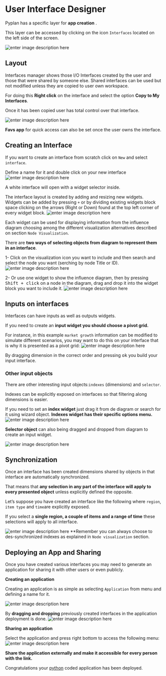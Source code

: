
# User Interface Designer
Pyplan has a specific layer for **app creation** .

This layer can be accessed by clicking on the icon `Interfaces` located on the left side of the screen. 



![enter image description here](http://img.pyplan.org/UI_interfaces.png)
## Layout
Interfaces manager shows those I/O Interfaces created by the user and those that were shared by someone else.
Shared interfaces can be used but not modified unless they are copied to user own workspace.

For doing this **Right click** on the interface and select the option **Copy to My Interfaces**.

Once it has been copied user has total control over that interface.
 


![enter image description here](http://img.pyplan.org/Ui_layout_new1.png)

**Favs app** for quick access can also be set once the user owns the interface.

## Creating an Interface

If you want to create an interface from scratch click on `New` and select `interface`.

Define a name for it and double click on your new interface
![enter image description here](http://img.pyplan.org/Ui_new_interface.png)

A white interface will open with a widget selector inside.

The interface layout is created by adding and resizing new widgets. 
Widgets can be added by pressing `+` or by dividing existing widgets block space clicking on the arrows (Right or Down) found at the top left corner of every widget block.
![enter image description here](http://img.pyplan.org/Ui_blanck_interface.png)

Each widget can be used for displaying information from the influence diagram choosing among the different visualization alternatives described on section `Node Visualization`.

There are **two ways of selecting objects from diagram to represent them in an interface**.

1- Click on the visualization icon you want to include and then search and select the node you want (serching by node Title or ID).
![enter image description here](http://img.pyplan.org/UI_sele_obje_op1.png)

2- Or use one widget to show the influence diagram, then by pressing <kbd>Shift + click</kbd> on a node in the diagram, drag and drop it into the widget block you want to include it.
![enter image description here](http://img.pyplan.org/UI_sele_obje_op2.png)
## Inputs on interfaces
Interfaces can have inputs as well as outputs widgets.

If you need to create an **input widget you should choose a pivot grid.**

For instance, in this example `market growth` information can be modified to simulate different scenarios, you may want to do this on your interface that is why it is presented as a pivot grid:
![enter image description here](http://img.pyplan.org/UI_pivot_input.png)

By dragging dimension in the correct order and pressing <kbd>ok</kbd> you build your input interface.

### Other input objects
There are other interesting input objects:`indexes` (dimensions) and `selector`.

Indexes can be explicitly exposed on interfaces so that filtering  along dimensions is easier.

If you need to set an **index widget** just drag it from de diagram or search for it using wizard object.
**Indexes widget has their specific options menu.**
![enter image description here](http://img.pyplan.org/UI_indexes.png)


**Selector object** can also being dragged and dropped from diagram to create an input widget.

![enter image description here](http://img.pyplan.org/UI_choices.png)
## Synchronization
Once an interface has been created dimensions shared by objects in that interface are automatically synchronized.

That means that **any selection in any part of the interface will apply to every presented object** unless explicitly defined the opposite.

Let’s suppose you have created an interface like the following where `region`, `item type` and `time`are explicitly exposed.
 
If you select a **single region, a couple of items and a range of time** these selections will apply to all interface.

![enter image description here](http://img.pyplan.org/UI_synchro_new.jpg)
**Remember you can always choose to des-synchronized indexes as explained in `Node visualization` section.

## Deploying an App and Sharing
Once you have created various interfaces you may need to generate an application for sharing it with other users or even publicly.

**Creating an application**

Creating an application is as simple as selecting `Application` from menu and defining a name for it.

![enter image description here](http://img.pyplan.org/UI_create_app.png)

By **dragging and dropping** previously created interfaces in the application deployment is done.
![enter image description here](http://img.pyplan.org/UI_drag_dro_inter.png)

**Sharing an application**

Select the application and press right bottom to access the following menu:
![enter image description here](http://img.pyplan.org/UI_share_app.png)

**Share the application externally and make it accessible for every person with the link.**

Congratulations your [python](https://www.python.org/) coded application has been deployed.


<!--stackedit_data:
eyJoaXN0b3J5IjpbMTAwOTU0NjY0MiwtMzI0MDA1Mjg1LC03OT
g1OTE4NDMsMTYwNTI1OTM5MywtODExMzE0MDY0LDE2ODI3OTM4
MywtMTMwNjg4ODc5Nyw5MjIwNjA1NDYsLTEzODI5NjU0ODQsLT
U0OTUyNjEyNCwtMjc3NjM2OTU4LC0xOTcyODY5MDYwLC0xNTc3
MTc2Njc5LC0xOTMyMDU2MTgyLDE1Mjg1MTMwOTgsLTE4NjAyNj
I2MDUsMTI2NjExNjg5OSwtMTY2MjM0NzE4MSwtMTM0Mjg1ODkz
Myw1NzUxMjI2NTZdfQ==
-->